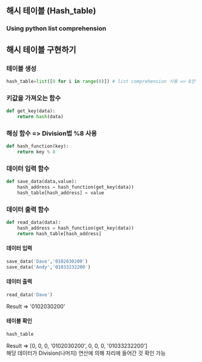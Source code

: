 ## 해시 테이블 (Hash_table)
### Using python list comprehension

## 해시 테이블 구현하기
### 테이블 생성
```python
hash_table=list([0 for i in range(8)]) # list comprehension 사용 => 8칸 테이블 생성
```

### 키값을 가져오는 함수
```python
def get_key(data):
    return hash(data)
```
### 해싱 함수 => Division법 %8 사용
```python
def hash_function(key):
    return key % 8
```

### 데이터 입력 함수
```python
def save_data(data,value):
    hash_address = hash_function(get_key(data))
    hash_table[hash_address] = value
```

### 데이터 출력 함수   
```python
def read_data(data):
    hash_address = hash_function(get_key(data))
    return hash_table[hash_address]
``` 

#### 데이터 입력
```python
save_data('Dave','0102030200')
save_data('Andy','01033232200')
```

#### 데이터 출력
```python
read_data('Dave')
```
Result => '0102030200'

#### 테이블 확인
```python
hash_table
```

Result => [0, 0, 0, '0102030200', 0, 0, 0, '01033232200'] <br/>
해당 데이터가 Division(나머지) 연산에 의해 자리에 들어간 것 확인 가능
